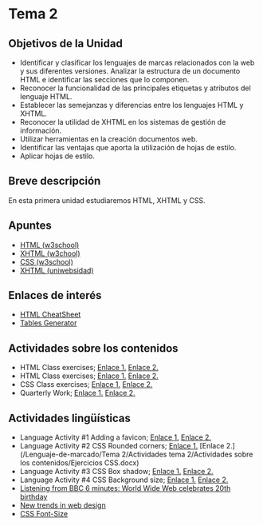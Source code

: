 # Tema 2

## Objetivos de la Unidad

- Identificar y clasificar los lenguajes de marcas relacionados con la web y sus diferentes versiones.
Analizar la estructura de un documento HTML e identificar las secciones que lo componen.
- Reconocer la funcionalidad de las principales etiquetas y atributos del lenguaje HTML.
- Establecer las semejanzas y diferencias entre los lenguajes HTML y XHTML.
- Reconocer la utilidad de XHTML en los sistemas de gestión de información.
- Utilizar herramientas en la creación documentos web.
- Identificar las ventajas que aporta la utilización de hojas de estilo.
- Aplicar hojas de estilo.

## Breve descripción
En esta primera unidad estudiaremos HTML, XHTML y CSS.

## Apuntes

* [HTML (w3school)](http://www.w3schools.com/html/)
* [XHTML (w3chool)](http://www.w3schools.com/html/html_xhtml.asp)
* [CSS (w3school)](http://www.w3schools.com/css/default.asp)
* [XHTML (uniwebsidad)](https://uniwebsidad.com/libros/xhtml)

## Enlaces de interés
* [HTML CheatSheet](https://htmlcheatsheet.com/)
* [Tables Generator](https://www.tablesgenerator.com/html_tables)

## Actividades sobre los contenidos
* HTML Class exercises; [Enlace 1.](https://drive.google.com/file/d/1O9V5onINCOthjTmC4mqgy3ynHdb51_Kn/view?usp=sharing) [Enlace 2.]()
* HTML Class exercises; [Enlace 1.](https://drive.google.com/file/d/1O9V5onINCOthjTmC4mqgy3ynHdb51_Kn/view?usp=sharing) [Enlace 2.]()
* CSS Class exercises; [Enlace 1.](https://drive.google.com/file/d/13BXW9c6BImR8JYm3KHUGYYKJ0gi3Xj-v/view?usp=sharing) [Enlace 2.]()
* Quarterly Work; [Enlace 1.](https://drive.google.com/file/d/1YTv1VavH_rZ_lJu1nObCzKQBQBCJ-wCU/view?usp=sharing) [Enlace 2.]()

## Actividades lingüísticas
* Language Activity #1 Adding a favicon; [Enlace 1.](https://drive.google.com/file/d/1r02Jij3ZFglXFHFekGnrY2g-fx7T__ge/view?usp=sharing) [Enlace 2.]()
* Language Activity #2 CSS Rounded corners; [Enlace 1.](https://drive.google.com/file/d/1Iy-xFgo7JjarAB0DwsDHC3DejHiehRs6/view?usp=sharing) [Enlace 2.](/Lenguaje-de-marcado/Tema 2/Actividades tema 2/Actividades sobre los contenidos/Ejercicios CSS.docx)
* Language Activity #3 CSS Box shadow; [Enlace 1.](https://drive.google.com/file/d/17OGNQf5D7Rn0oeMjV31oG29pqJIk0JKm/view?usp=sharing) [Enlace 2.]()
* Language Activity #4 CSS Background size; [Enlace 1.](https://drive.google.com/file/d/1jduXumgJXqm89HEHz7FSZCcd0_d_t2G7/view?usp=sharing) [Enlace 2.]()
* [Listening from BBC 6 minutes: World Wide Web celebrates 20th birthday](http://www.bbc.co.uk/worldservice/learningenglish/general/sixminute/2011/08/110817_6min_english_web_page.shtml)
* [New trends in web design](http://www.instantshift.com/2011/03/22/the-latest-trends-in-web-design/)
* [CSS Font-Size](http://h2131053.stratoserver.net/cursos/file.php/53/CSS_Font.pdf)
